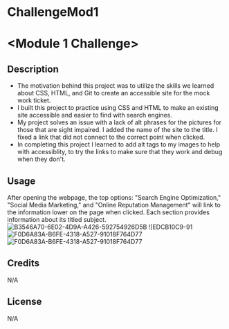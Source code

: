 # ChallengeMod1
# <Module 1 Challenge>

## Description

- The motivation behind this project was to utilize the skills we learned about CSS, HTML, and Git to create an accessible site for the mock work ticket. 
- I built this project to practice using CSS and HTML to make an existing site accessible and easier to find with search engines. 
- My project solves an issue with a lack of alt phrases for the pictures for those that are sight impaired. I added the name of the site to the title. I fixed a link that did not connect to the correct point when clicked. 
- In completing this project I learned to add alt tags to my images to help with accessiblity, to try the links to make sure that they work and debug when they don't. 

## Usage

After opening the webpage, the top options: "Search Engine Optimization," "Social Media Marketing," and "Online Reputation Management" will link to the information lower on the page when clicked. Each section provides information about its titled subject. 
![B3546A70-6E02-4D9A-A426-592754926D5B](https://user-images.githubusercontent.com/123035338/220269998-70d4a4fa-7a96-4952-8b02-5a41bec26092.jpeg)
![EDCB10C9-91![F0D6A83A-B6FE-4318-A527-91018F764D77](https://user-images.githubusercontent.com/123035338/220270180-0b2d1725-1c2b-4b33-9e3a-16dd49af9140.jpeg)
![F0D6A83A-B6FE-4318-A527-91018F764D77](https://user-images.githubusercontent.com/123035338/220270337-0e463b24-bb04-4141-bed7-1e1b18dc259a.jpeg)

## Credits


N/A

## License

N/A
